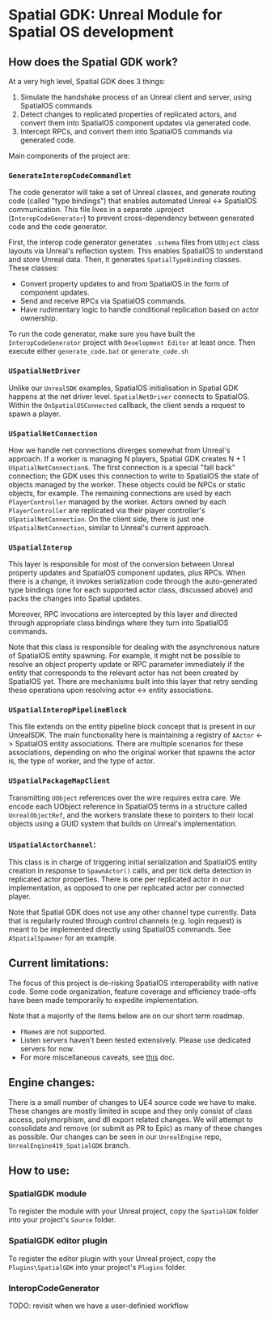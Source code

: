 # Spatial GDK: Unreal Module for Spatial OS development

## How does the Spatial GDK work?
At a very high level, Spatial GDK does 3 things:
1) Simulate the handshake process of an Unreal client and server, using SpatialOS commands
2) Detect changes to replicated properties of replicated actors, and convert them into SpatialOS component updates via generated code.
3) Intercept RPCs, and convert them into SpatialOS commands via generated code.

Main components of the project are:

### `GenerateInteropCodeCommandlet`
The code generator will take a set of Unreal classes, and generate routing code (called "type bindings") that enables automated Unreal <-> SpatialOS communication. This file lives in a separate .uproject (`InteropCodeGenerator`) to prevent cross-dependency between generated code and the code generator.

First, the interop code generator generates `.schema` files from `UObject` class layouts via Unreal's reflection system. This enables SpatialOS to understand and store Unreal data. Then, it generates `SpatialTypeBinding` classes. These classes:
* Convert property updates to and from SpatialOS in the form of component updates.
* Send and receive RPCs via SpatialOS commands.
* Have rudimentary logic to handle conditional replication based on actor ownership.

To run the code generator, make sure you have built the `InteropCodeGenerator` project with `Development Editor` at least once. Then execute either `generate_code.bat` or `generate_code.sh`

### `USpatialNetDriver`

Unlike our `UnrealSDK` examples, SpatialOS initialisation in Spatial GDK happens at the net driver level. `SpatialNetDriver` connects to SpatialOS. Within the `OnSpatialOSConnected` callback, the client sends a request to spawn a player.

### `USpatialNetConnection`

How we handle net connections diverges somewhat from Unreal's approach. If a worker is managing N players, Spatial GDK creates N + 1 `USpatialNetConnection`s. The first connection is a special "fall back" connection; the GDK uses this connection to write to SpatialOS the state of objects managed by the worker. These objects could be NPCs or static objects, for example. The remaining connections are used by each `PlayerController` managed by the worker. Actors owned by each `PlayerController` are replicated via their player controller's `USpatialNetConnection`. On the client side, there is just one `USpatialNetConnection`, similar to Unreal's current approach.

### `USpatialInterop`

This layer is responsible for most of the conversion between Unreal property updates and SpatialOS component updates, plus RPCs. When there is a change, it invokes serialization code through the auto-generated type bindings (one for each supported actor class, discussed above) and packs the changes into Spatial updates.

Moreover, RPC invocations are intercepted by this layer and directed through appropriate class bindings where they turn into SpatialOS commands.

Note that this class is responsible for dealing with the asynchronous nature of SpatialOS entity spawning. For example, it might not be possible to resolve an object property update or RPC parameter immediately if the entity that corresponds to the relevant actor has not been created by SpatialOS yet. There are mechanisms built into this layer that retry sending these operations upon resolving actor <-> entity associations.

### `USpatialInteropPipelineBlock`

This file extends on the entity pipeline block concept that is present in our UnrealSDK. The main functionality here is maintaining a registry of `AActor` <-> SpatialOS entity associations. There are multiple scenarios for these associations, depending on who the original worker that spawns the actor is, the type of worker, and the type of actor.

### `USpatialPackageMapClient`

Transmitting `UObject` references over the wire requires extra care. We encode each UObject reference in SpatialOS terms in a structure called `UnrealObjectRef`, and the workers translate these to pointers to their local objects using a GUID system that builds on Unreal's implementation.

### `USpatialActorChannel`:

This class is in charge of triggering initial serialization and SpatialOS entity creation in response to `SpawnActor()` calls, and per tick delta detection in replicated actor properties. There is one per replicated actor in our implementation, as opposed to one per replicated actor per connected player.

Note that Spatial GDK does not use any other channel type currently. Data that is regularly routed through control channels (e.g. login request) is meant to be implemented directly using SpatialOS commands. See `ASpatialSpawner` for an example.

## Current limitations:
The focus of this project is de-risking SpatialOS interoperability with native code. Some code organization, feature coverage and efficiency trade-offs have been made temporarily to expedite implementation.

Note that a majority of the items below are on our short term roadmap.

- `FName`s are not supported.
- Listen servers haven't been tested extensively. Please use dedicated servers for now.
- For more miscellaneous caveats, see [this](https://docs.google.com/document/d/1dOpA0I2jBNgnxUuFFXtmtu_J1vIPBrlC8r1hAFWHF5I/edit) doc.

## Engine changes:

There is a small number of changes to UE4 source code we have to make. These changes are mostly limited in scope and they only consist of class access, polymorphism, and dll export related changes. We will attempt to consolidate and remove (or submit as PR to Epic) as many of these changes as possible. Our changes can be seen in our `UnrealEngine` repo, `UnrealEngine419_SpatialGDK` branch. 

## How to use:

### SpatialGDK module
To register the module with your Unreal project, copy the `SpatialGDK` folder into your project's `Source` folder.

### SpatialGDK editor plugin
To register the editor plugin with your Unreal project, copy the `Plugins\SpatialGDK` into your project's `Plugins` folder.

### InteropCodeGenerator
TODO: revisit when we have a user-definied workflow
